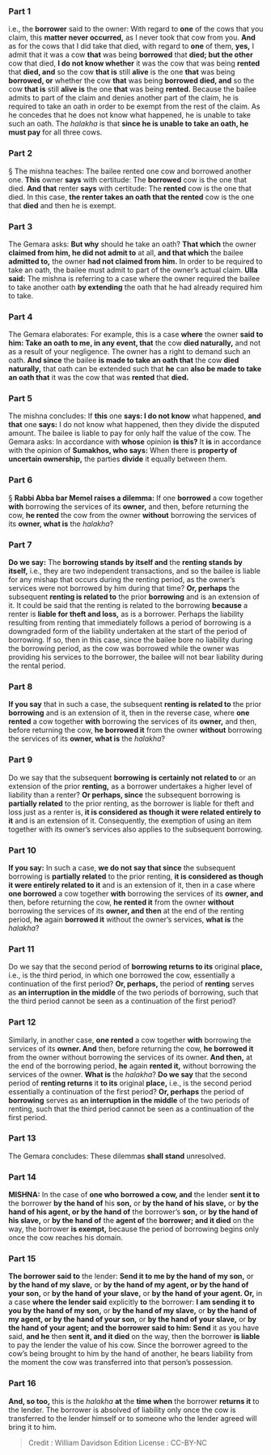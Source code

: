 
### Part 1
i.e., the <b>borrower</b> said to the owner: With regard to <b>one</b> of the cows that you claim, this <b>matter never occurred,</b> as I never took that cow from you. <b>And</b> as for the cows that I did take that died, with regard to <b>one</b> of them, <b>yes,</b> I admit that it was a cow <b>that</b> was being <b>borrowed</b> that <b>died; but the other</b> cow that died, <b>I do not know whether</b> it was the cow that was being <b>rented</b> that <b>died, and</b> so the cow <b>that is</b> still <b>alive</b> is the one <b>that</b> was being <b>borrowed, or</b> whether the cow <b>that</b> was being <b>borrowed died, and</b> so the cow <b>that is</b> still <b>alive is</b> the one <b>that</b> was being <b>rented.</b> Because the bailee admits to part of the claim and denies another part of the claim, he is required to take an oath in order to be exempt from the rest of the claim. As he concedes that he does not know what happened, he is unable to take such an oath. The <i>halakha</i> is that <b>since he is unable to take an oath, he must pay</b> for all three cows.

### Part 2
§ The mishna teaches: The bailee rented one cow and borrowed another one. <b>This</b> owner <b>says</b> with certitude: The <b>borrowed</b> cow is the one that died. <b>And that</b> renter <b>says</b> with certitude: The <b>rented</b> cow is the one that died. In this case, <b>the renter takes an oath that the rented</b> cow is the one that <b>died</b> and then he is exempt.

### Part 3
The Gemara asks: <b>But why</b> should he take an oath? <b>That which</b> the owner <b>claimed from him, he did not admit to</b> at all, <b>and that which</b> the bailee <b>admitted to,</b> the owner <b>had not claimed from him.</b> In order to be required to take an oath, the bailee must admit to part of the owner’s actual claim. <b>Ulla said:</b> The mishna is referring to a case where the owner required the bailee to take another oath <b>by extending</b> the oath that he had already required him to take.

### Part 4
The Gemara elaborates: For example, this is a case <b>where</b> the owner <b>said to him: Take an oath to me, in any event, that</b> the cow <b>died naturally,</b> and not as a result of your negligence. The owner has a right to demand such an oath. <b>And since</b> the bailee <b>is made to take an oath that</b> the cow <b>died naturally,</b> that oath can be extended such that <b>he</b> can <b>also be made to take an oath that</b> it was the cow that was <b>rented</b> that <b>died.</b>

### Part 5
The mishna concludes: If <b>this</b> one <b>says: I do not know</b> what happened, <b>and that</b> one <b>says:</b> I do not know what happened, then they divide the disputed amount. The bailee is liable to pay for only half the value of the cow. The Gemara asks: In accordance with <b>whose</b> opinion <b>is this?</b> It <b>is</b> in accordance with the opinion of <b>Sumakhos, who says:</b> When there is <b>property of uncertain ownership,</b> the parties <b>divide</b> it equally between them.

### Part 6
§ <b>Rabbi Abba bar Memel raises a dilemma:</b> If one <b>borrowed</b> a cow together <b>with</b> borrowing the services of its <b>owner,</b> and then, before returning the cow, <b>he rented</b> the cow from the owner <b>without</b> borrowing the services of its <b>owner, what is</b> the <i>halakha</i>?

### Part 7
<b>Do we say:</b> The <b>borrowing stands by itself and</b> the <b>renting stands by itself,</b> i.e., they are two independent transactions, and so the bailee is liable for any mishap that occurs during the renting period, as the owner’s services were not borrowed by him during that time? <b>Or, perhaps</b> the subsequent <b>renting is related to</b> the prior <b>borrowing</b> and is an extension of it. It could be said that the renting is related to the borrowing <b>because</b> a renter is <b>liable for theft and loss,</b> as is a borrower. Perhaps the liability resulting from renting that immediately follows a period of borrowing is a downgraded form of the liability undertaken at the start of the period of borrowing. If so, then in this case, since the bailee bore no liability during the borrowing period, as the cow was borrowed while the owner was providing his services to the borrower, the bailee will not bear liability during the rental period.

### Part 8
<b>If you say</b> that in such a case, the subsequent <b>renting is related to</b> the prior <b>borrowing</b> and is an extension of it, then in the reverse case, where <b>one rented</b> a cow together <b>with</b> borrowing the services of its <b>owner,</b> and then, before returning the cow, <b>he borrowed it</b> from the owner <b>without</b> borrowing the services of its <b>owner, what is</b> the <i>halakha</i>?

### Part 9
Do we say that the subsequent <b>borrowing is certainly not related to</b> or an extension of the prior <b>renting,</b> as a borrower undertakes a higher level of liability than a renter? <b>Or perhaps, since</b> the subsequent borrowing is <b>partially related</b> to the prior renting, as the borrower is liable for theft and loss just as a renter is, <b>it is considered as though it were related entirely to it</b> and is an extension of it. Consequently, the exemption of using an item together with its owner’s services also applies to the subsequent borrowing.

### Part 10
<b>If you say:</b> In such a case, <b>we do not say that since</b> the subsequent borrowing is <b>partially related</b> to the prior renting, <b>it is considered as though it were entirely related to it</b> and is an extension of it, then in a case where <b>one borrowed</b> a cow together <b>with</b> borrowing the services of its <b>owner, and</b> then, before returning the cow, <b>he rented it</b> from the owner <b>without</b> borrowing the services of its <b>owner, and then</b> at the end of the renting period, <b>he</b> again <b>borrowed it</b> without the owner’s services, <b>what is</b> the <i>halakha</i>?

### Part 11
Do we say that the second period of <b>borrowing returns to its</b> original <b>place,</b> i.e., is the third period, in which one borrowed the cow, essentially a continuation of the first period? <b>Or, perhaps,</b> the period of <b>renting</b> serves as <b>an interruption in the middle</b> of the two periods of borrowing, such that the third period cannot be seen as a continuation of the first period?

### Part 12
Similarly, in another case, <b>one rented</b> a cow together <b>with</b> borrowing the services of its <b>owner. And</b> then, before returning the cow, <b>he borrowed it</b> from the owner without borrowing the services of its owner. <b>And then,</b> at the end of the borrowing period, <b>he</b> again <b>rented it,</b> without borrowing the services of the owner. <b>What is</b> the <i>halakha</i>? <b>Do we say</b> that the second period of <b>renting returns</b> it <b>to its</b> original <b>place,</b> i.e., is the second period essentially a continuation of the first period? <b>Or, perhaps</b> the period of <b>borrowing</b> serves as <b>an interruption in the middle</b> of the two periods of renting, such that the third period cannot be seen as a continuation of the first period.

### Part 13
The Gemara concludes: These dilemmas <b>shall stand</b> unresolved.

### Part 14
<strong>MISHNA:</strong> In the case of <b>one who borrowed a cow, and</b> the lender <b>sent it to</b> the borrower <b>by the hand of</b> his <b>son,</b> or <b>by the hand of his slave,</b> or <b>by the hand of his agent, or by the hand of</b> the borrower’s <b>son,</b> or <b>by the hand of his slave,</b> or <b>by the hand of</b> the <b>agent of</b> the <b>borrower; and it died</b> on the way, the borrower <b>is exempt,</b> because the period of borrowing begins only once the cow reaches his domain.

### Part 15
<b>The borrower said to</b> the lender: <b>Send it to me by the hand of my son,</b> or <b>by the hand of my slave,</b> or <b>by the hand of my agent, or by the hand of your son,</b> or <b>by the hand of your slave,</b> or <b>by the hand of your agent. Or,</b> in a case <b>where the lender said</b> explicitly <b>to</b> the borrower: <b>I am sending it to you by the hand of my son,</b> or <b>by the hand of my slave,</b> or <b>by the hand of my agent, or by the hand of your son,</b> or <b>by the hand of your slave,</b> or <b>by the hand of your agent; and the borrower said to him: Send</b> it as you have said, <b>and he</b> then <b>sent it, and it died</b> on the way, then the borrower <b>is liable</b> to pay the lender the value of his cow. Since the borrower agreed to the cow’s being brought to him by the hand of another, he bears liability from the moment the cow was transferred into that person’s possession.

### Part 16
<b>And, so too,</b> this is the <i>halakha</i> <b>at</b> the <b>time when</b> the borrower <b>returns it</b> to the lender. The borrower is absolved of liability only once the cow is transferred to the lender himself or to someone who the lender agreed will bring it to him.

>Credit : William Davidson Edition
>License : CC-BY-NC